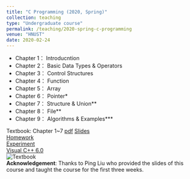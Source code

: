 ```yaml
---
title: "C Programming (2020, Spring)"
collection: teaching
type: "Undergraduate course"
permalink: /teaching/2020-spring-c-programming
venue: "HNUST"
date: 2020-02-24
---
```

* Chapter 1： Introducntion
* Chapter 2： Basic Data Types & Operators
* Chapter 3： Control Structures
* Chapter 4： Function
* Chapter 5： Array
* Chapter 6： Pointer*
* Chapter 7： Structure & Union**
* Chapter 8： File**
* Chapter 9： Algorithms & Examples***

Textbook: Chapter 1~7 [pdf](http://guoshengkang.github.io/files/C语言程序设计_教材1-7章.pdf) [Slides](https://pan.baidu.com/s/1uQaRciAt_ufQTRA3KPAcLQ)  
[Homework](https://github.com/guoshengkang/guoshengkang.github.io/blob/master/_teaching/2020-spring-c-programming-HW.md)  
[Experiment](https://github.com/guoshengkang/guoshengkang.github.io/blob/master/_teaching/2020-spring-c-programming-EXP.md)  
[Visual C++ 6.0](https://pan.baidu.com/s/1wTYIvHUReMAixBtvyU8OIg)  
![Textbook](http://guoshengkang.github.io/files/教材封面.jpg)  
**Acknowledgement**: Thanks to Ping Liu who provided the slides of this course and 
taught the course for the first three weeks.